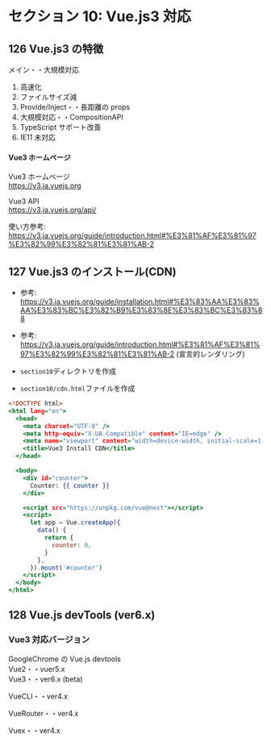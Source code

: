 # セクション 10: Vue.js3 対応

## 126 Vue.js3 の特徴

メイン・・大規模対応<br>

1. 高速化<br>
2. ファイルサイズ減<br>
3. Provide/Inject・・長距離の props<br>
4. 大規模対応・・CompositionAPI<br>
5. TypeScript サポート改善<br>
6. IE11 未対応<br>

#### Vue3 ホームページ

Vue3 ホームページ<br>
https://v3.ja.vuejs.org <br>

Vue3 API<br>
https://v3.ja.vuejs.org/api/ <br>

使い方参考: https://v3.ja.vuejs.org/guide/introduction.html#%E3%81%AF%E3%81%97%E3%82%99%E3%82%81%E3%81%AB-2 <br>

## 127 Vue.js3 のインストール(CDN)

- 参考: https://v3.ja.vuejs.org/guide/installation.html#%E3%83%AA%E3%83%AA%E3%83%BC%E3%82%B9%E3%83%8E%E3%83%BC%E3%83%88 <br>

* 参考: https://v3.ja.vuejs.org/guide/introduction.html#%E3%81%AF%E3%81%97%E3%82%99%E3%82%81%E3%81%AB-2 (宣言的レンダリング)<br>

- `section10`ディレクトリを作成<br>

* `section10/cdn.html`ファイルを作成<br>

```html:cdn.html
<!DOCTYPE html>
<html lang="en">
  <head>
    <meta charset="UTF-8" />
    <meta http-equiv="X-UA-Compatible" content="IE=edge" />
    <meta name="viewport" content="width=device-width, initial-scale=1.0" />
    <title>Vue3 Install CDN</title>
  </head>

  <body>
    <div id="counter">
      Counter: {{ counter }}
    </div>

    <script src="https://unpkg.com/vue@next"></script>
    <script>
      let app = Vue.createApp({
        data() {
          return {
            counter: 0,
          }
        },
      }).mount('#counter')
    </script>
  </body>
</html>
```

## 128 Vue.js devTools (ver6.x)

### Vue3 対応バージョン

GoogleChrome の Vue.js devtools<br>
Vue2・・vuer5.x <br>
Vue3・・ver6.x (beta)<br>

VueCLI・・ver4.x<br>

VueRouter・・ver4.x<br>

Vuex・・ver4.x<br>
